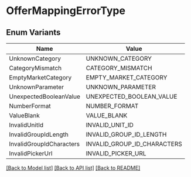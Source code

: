 # OfferMappingErrorType

## Enum Variants

| Name | Value |
|---- | -----|
| UnknownCategory | UNKNOWN_CATEGORY |
| CategoryMismatch | CATEGORY_MISMATCH |
| EmptyMarketCategory | EMPTY_MARKET_CATEGORY |
| UnknownParameter | UNKNOWN_PARAMETER |
| UnexpectedBooleanValue | UNEXPECTED_BOOLEAN_VALUE |
| NumberFormat | NUMBER_FORMAT |
| ValueBlank | VALUE_BLANK |
| InvalidUnitId | INVALID_UNIT_ID |
| InvalidGroupIdLength | INVALID_GROUP_ID_LENGTH |
| InvalidGroupIdCharacters | INVALID_GROUP_ID_CHARACTERS |
| InvalidPickerUrl | INVALID_PICKER_URL |


[[Back to Model list]](../README.md#documentation-for-models) [[Back to API list]](../README.md#documentation-for-api-endpoints) [[Back to README]](../README.md)


